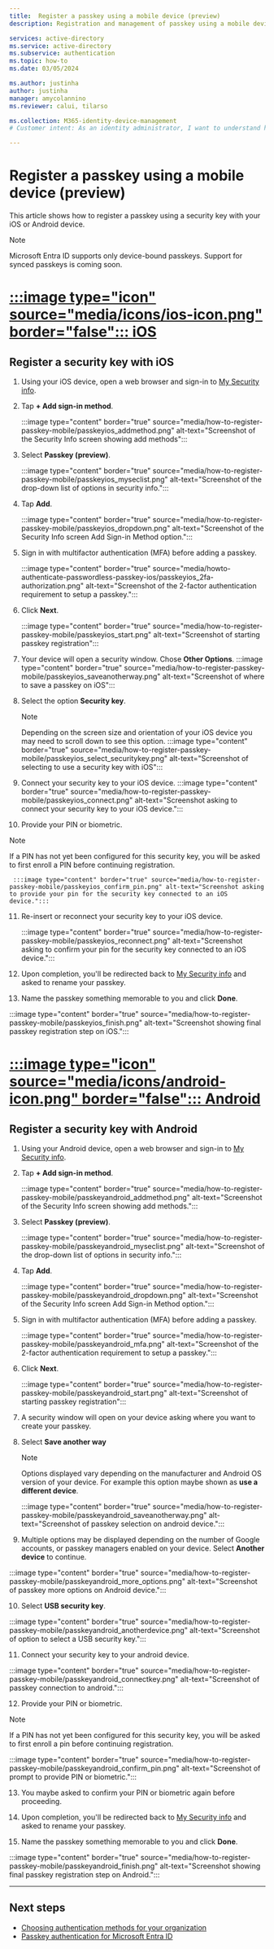 ```yaml
---
title:  Register a passkey using a mobile device (preview)
description: Registration and management of passkey using a mobile device (preview)

services: active-directory
ms.service: active-directory
ms.subservice: authentication
ms.topic: how-to
ms.date: 03/05/2024

ms.author: justinha
author: justinha
manager: amycolannino
ms.reviewer: calui, tilarso

ms.collection: M365-identity-device-management
# Customer intent: As an identity administrator, I want to understand how users will register a passkey using a mobile device or with a security key. 

---
```

# Register a passkey using a mobile device (preview)

This article shows how to register a passkey using a security key with your iOS or Android device. 

> [!NOTE]
> Microsoft Entra ID supports only device-bound passkeys. Support for synced passkeys is coming soon.

# [:::image type="icon" source="media/icons/ios-icon.png" border="false"::: **iOS**](#tab/iOS)

## Register a security key with iOS 
1. Using your iOS device, open a web browser and sign-in to [My Security info](https://mysignins.microsoft.com/security-info).
   
2. Tap **+ Add sign-in method**.

   :::image type="content" border="true" source="media/how-to-register-passkey-mobile/passkeyios_addmethod.png" alt-text="Screenshot of the Security Info screen showing add methods":::

3. Select **Passkey (preview)**.

   :::image type="content" border="true" source="media/how-to-register-passkey-mobile/passkeyios_myseclist.png" alt-text="Screenshot of the drop-down list of options in security info.":::

4. Tap **Add**. 
   
   :::image type="content" border="true" source="media/how-to-register-passkey-mobile/passkeyios_dropdown.png" alt-text="Screenshot of the Security Info screen Add Sign-in Method option.":::

5. Sign in with multifactor authentication (MFA) before adding a passkey.

   :::image type="content" border="true" source="media/howto-authenticate-passwordless-passkey-ios/passkeyios_2fa-authorization.png" alt-text="Screenshot of the 2-factor authentication requirement to setup a passkey.":::

6. Click **Next**. 

   :::image type="content" border="true" source="media/how-to-register-passkey-mobile/passkeyios_start.png" alt-text="Screenshot of starting passkey registration":::

7. Your device will open a security window. Chose **Other Options**. 
    :::image type="content" border="true" source="media/how-to-register-passkey-mobile/passkeyios_saveanotherway.png" alt-text="Screenshot of where to save a passkey on iOS":::
8. Select the option **Security key**. 
    > [!NOTE]
    > Depending on the screen size and orientation of your iOS device you may need to scroll down to see this option. 
    :::image type="content" border="true" source="media/how-to-register-passkey-mobile/passkeyios_select_securitykey.png" alt-text="Screenshot of selecting to use a security key with iOS":::

9. Connect your security key to your iOS device. 
    :::image type="content" border="true" source="media/how-to-register-passkey-mobile/passkeyios_connect.png" alt-text="Screenshot asking to connect your security key to your iOS device.":::

10. Provide your PIN or biometric.

   > [!NOTE]
   > If a PIN has not yet been configured for this security key, you will be asked to first enroll a PIN before continuing registration. 

     :::image type="content" border="true" source="media/how-to-register-passkey-mobile/passkeyios_confirm_pin.png" alt-text="Screenshot asking to provide your pin for the security key connected to an iOS device.":::

11. Re-insert or reconnect your security key to your iOS device.  

    :::image type="content" border="true" source="media/how-to-register-passkey-mobile/passkeyios_reconnect.png" alt-text="Screenshot asking to confirm your pin for the security key connected to an iOS device.":::
    
14. Upon completion, you'll be redirected back to [My Security info](https://mysignins.microsoft.com/security-info) and asked to rename your passkey. 
    
15. Name the passkey something memorable to you and click **Done**. 

   :::image type="content" border="true" source="media/how-to-register-passkey-mobile/passkeyios_finish.png" alt-text="Screenshot showing final passkey registration step on iOS.":::

# [:::image type="icon" source="media/icons/android-icon.png" border="false"::: **Android**](#tab/Android)

## Register a security key with Android 
1. Using your Android device, open a web browser and sign-in to [My Security info](https://mysignins.microsoft.com/security-info).
   
2. Tap **+ Add sign-in method**.

   :::image type="content" border="true" source="media/how-to-register-passkey-mobile/passkeyandroid_addmethod.png" alt-text="Screenshot of the Security Info screen showing add methods.":::

3. Select **Passkey (preview)**.

   :::image type="content" border="true" source="media/how-to-register-passkey-mobile/passkeyandroid_myseclist.png" alt-text="Screenshot of the drop-down list of options in security info.":::

4. Tap **Add**.

   :::image type="content" border="true" source="media/how-to-register-passkey-mobile/passkeyandroid_dropdown.png" alt-text="Screenshot of the Security Info screen Add Sign-in Method option.":::

5. Sign in with multifactor authentication (MFA) before adding a passkey.

   :::image type="content" border="true" source="media/how-to-register-passkey-mobile/passkeyandroid_mfa.png" alt-text="Screenshot of the 2-factor authentication requirement to setup a passkey.":::
6. Click **Next**.  

   :::image type="content" border="true" source="media/how-to-register-passkey-mobile/passkeyandroid_start.png" alt-text="Screenshot of starting passkey registration":::

7. A security window will open on your device asking where you want to create your passkey. 
8. Select **Save another way** 
   > [!NOTE]
   > Options displayed vary depending on the manufacturer and Android OS version of your device. For example this option maybe shown as **use a different device**. 

   :::image type="content" border="true" source="media/how-to-register-passkey-mobile/passkeyandroid_saveanotherway.png" alt-text="Screenshot of passkey selection on android device.":::

9.  Multiple options may be displayed depending on the number of Google accounts, or passkey managers enabled on your device. Select **Another device** to continue. 

   :::image type="content" border="true" source="media/how-to-register-passkey-mobile/passkeyandroid_more_options.png" alt-text="Screenshot of passkey more options on Android device.":::


10. Select **USB security key**. 

   :::image type="content" border="true" source="media/how-to-register-passkey-mobile/passkeyandroid_anotherdevice.png" alt-text="Screenshot of option to select a USB security key.":::

11. Connect your security key to your android device. 

   :::image type="content" border="true" source="media/how-to-register-passkey-mobile/passkeyandroid_connectkey.png" alt-text="Screenshot of passkey connection to android.":::

12. Provide your PIN or biometric.
     
   > [!NOTE]
   > If a PIN has not yet been configured for this security key, you will be asked to first enroll a pin before continuing registration. 

   :::image type="content" border="true" source="media/how-to-register-passkey-mobile/passkeyandroid_confirm_pin.png" alt-text="Screenshot of prompt to provide PIN or biometric.":::

13. You maybe asked to confirm your PIN or biometric again before proceeding. 

14. Upon completion, you'll be redirected back to [My Security info](https://mysignins.microsoft.com/security-info) and asked to rename your passkey. 
    
15. Name the passkey something memorable to you and click **Done**. 

   :::image type="content" border="true" source="media/how-to-register-passkey-mobile/passkeyandroid_finish.png" alt-text="Screenshot showing final passkey registration step on Android.":::

---

## Next steps

- [Choosing authentication methods for your organization](concept-authentication-methods.md)
- [Passkey authentication for Microsoft Entra ID](concept-authentication-passkey.md)
